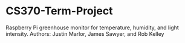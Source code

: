 # CS370-Term-Project
Raspberry Pi greenhouse monitor for temperature, humidity, and light intensity.
Authors: Justin Marlor, James Sawyer, and Rob Kelley

